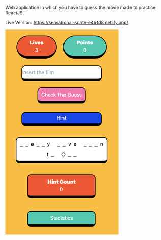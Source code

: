 Web application in which you have to guess the movie made to practice ReactJS. 

Live Version: https://sensational-sprite-e46fd8.netlify.app/

![Image](/public/Screen.png)
